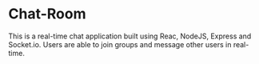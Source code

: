 # Chat-Room
This is a real-time chat application built using Reac, NodeJS, Express and Socket.io.
Users are able to join groups and message other users in real-time.
